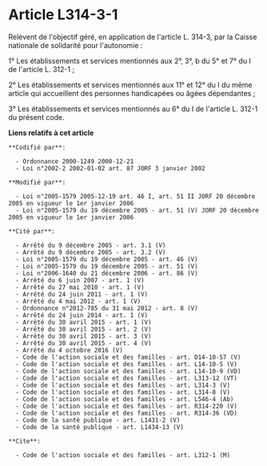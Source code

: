 # Article L314-3-1

Relèvent de l'objectif géré, en application de l'article L. 314-3, par la Caisse nationale de solidarité pour l'autonomie :

1° Les établissements et services mentionnés aux 2°, 3°, b du 5° et 7° du I de l'article L. 312-1 ;

2° Les établissements et services mentionnés aux 11° et 12° du I du même article qui accueillent des personnes handicapées ou
âgées dépendantes ;

3° Les établissements et services mentionnés au 6° du I de l'article L. 312-1 du présent code.

**Liens relatifs à cet article**

	**Codifié par**:

	  - Ordonnance 2000-1249 2000-12-21
	  - Loi n°2002-2 2002-01-02 art. 87 JORF 3 janvier 2002

	**Modifié par**:

	  - Loi n°2005-1579 2005-12-19 art. 46 I, art. 51 II JORF 20 décembre 2005 en vigueur le 1er janvier 2006
	  - Loi n°2005-1579 du 19 décembre 2005 - art. 51 (V) JORF 20 décembre 2005 en vigueur le 1er janvier 2006

	**Cité par**:

	  - Arrêté du 9 décembre 2005 - art. 3.1 (V)
	  - Arrêté du 9 décembre 2005 - art. 3.2 (V)
	  - Loi n°2005-1579 du 19 décembre 2005 - art. 46 (V)
	  - Loi n°2005-1579 du 19 décembre 2005 - art. 51 (V)
	  - Loi n°2006-1640 du 21 décembre 2006 - art. 86 (V)
	  - Arrêté du 6 juin 2007 - art. 1 (V)
	  - Arrêté du 27 mai 2010 - art. 1 (V)
	  - Arrêté du 24 juin 2011 - art. 1 (V)
	  - Arrêté du 4 mai 2012 - art. 1 (V)
	  - Ordonnance n°2012-785 du 31 mai 2012 - art. 8 (V)
	  - Arrêté du 24 juin 2014 - art. 1 (V)
	  - Arrêté du 30 avril 2015 - art. 1 (V)
	  - Arrêté du 30 avril 2015 - art. 2 (V)
	  - Arrêté du 30 avril 2015 - art. 3 (V)
	  - Arrêté du 30 avril 2015 - art. 4 (V)
	  - Arrêté du 4 octobre 2016 (V)
	  - Code de l'action sociale et des familles - art. D14-10-57 (V)
	  - Code de l'action sociale et des familles - art. L14-10-5 (V)
	  - Code de l'action sociale et des familles - art. L14-10-9 (VD)
	  - Code de l'action sociale et des familles - art. L313-12 (VT)
	  - Code de l'action sociale et des familles - art. L314-3 (V)
	  - Code de l'action sociale et des familles - art. L314-8 (V)
	  - Code de l'action sociale et des familles - art. L546-4 (Ab)
	  - Code de l'action sociale et des familles - art. R314-220 (V)
	  - Code de l'action sociale et des familles - art. R314-36 (VD)
	  - Code de la santé publique - art. L1431-2 (V)
	  - Code de la santé publique - art. L1434-13 (V)

	**Cite**:

	  - Code de l'action sociale et des familles - art. L312-1 (M)
